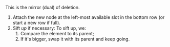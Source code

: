 This is the mirror (dual) of deletion.
1. Attach the new node at the left-most available slot in the bottom row (or start a new row if full).
2. Sift *up* if necessary:
	To sift up, we:
	1. Compare the element to its parent;
	2. If it's bigger, swap it with its parent and keep going.